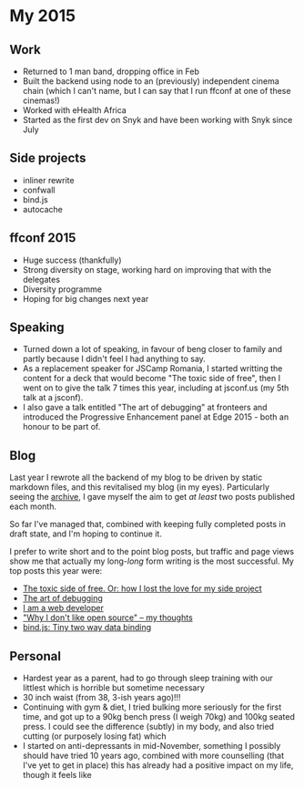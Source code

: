 # My 2015

## Work

- Returned to 1 man band, dropping office in Feb
- Built the backend using node to an (previously) independent cinema chain (which I can't name, but I can say that I run ffconf at one of these cinemas!)
- Worked with eHealth Africa
- Started as the first dev on Snyk and have been working with Snyk since July

## Side projects

- inliner rewrite
- confwall
- bind.js
- autocache

## ffconf 2015

- Huge success (thankfully)
- Strong diversity on stage, working hard on improving that with the delegates
- Diversity programme
- Hoping for big changes next year

## Speaking

- Turned down a lot of speaking, in favour of beng closer to family and partly because I didn't feel I had anything to say.
- As a replacement speaker for JSCamp Romania, I started writting the content for a deck that would become "The toxic side of free", then I went on to give the talk 7 times this year, including at jsconf.us (my 5th talk at a jsconf).
- I also gave a talk entitled "The art of debugging" at fronteers and introduced the Progressive Enhancement panel at Edge 2015 - both an honour to be part of.

## Blog

Last year I rewrote all the backend of my blog to be driven by static markdown files, and this revitalised my blog (in my eyes). Particularly seeing the [archive](/archive), I gave myself the aim to get *at least* two posts published each month.

So far I've managed that, combined with keeping fully completed posts in draft state, and I'm hoping to continue it.

I prefer to write short and to the point blog posts, but traffic and page views show me that actually my long-*long* form writing is the most successful. My top posts this year were:

- [The toxic side of free. Or: how I lost the love for my side project](/jsbin-toxic-part-1)
- [The art of debugging](/the-art-of-debugging)
- [I am a web developer](/i-am-a-web-developer)
- ["Why I don't like open source" – my thoughts](/dont-like-open-source)
- [bind.js: Tiny two way data binding](/bind)

## Personal

- Hardest year as a parent, had to go through sleep training with our littlest which is horrible but sometime necessary
- 30 inch waist (from 38, 3-ish years ago)!!!
- Continuing with gym & diet, I tried bulking more seriously for the first time, and got up to a 90kg bench press (I weigh 70kg) and 100kg seated press. I could see the difference (subtly) in my body, and also tried cutting (or purposely losing fat) which
- I started on anti-depressants in mid-November, something I possibly should have tried 10 years ago, combined with more counselling (that I've yet to get in place) this has already had a positive impact on my life, though it feels like